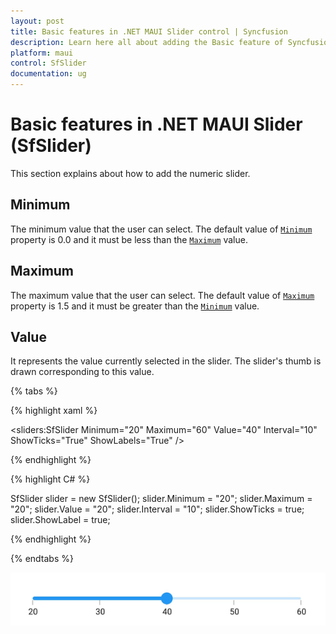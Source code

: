 ```yaml
---
layout: post
title: Basic features in .NET MAUI Slider control | Syncfusion
description: Learn here all about adding the Basic feature of Syncfusion .NET MAUI Slider (SfSlider) control and more.
platform: maui
control: SfSlider
documentation: ug
---
```


# Basic features  in .NET MAUI Slider (SfSlider)

This section explains about how to add the numeric slider.

## Minimum

The minimum value that the user can select. The default value of [`Minimum`](https://help.syncfusion.com/cr/maui/Syncfusion.Maui.Sliders.SfSlider.html#Syncfusion_Maui_Sliders_SfSlider_Minimum) property is 0.0 and it must be less than the [`Maximum`](https://help.syncfusion.com/cr/maui/Syncfusion.Maui.Sliders.SfSlider.html#Syncfusion_Maui_Sliders_SfSlider_Maximum) value.

## Maximum

The maximum value that the user can select. The default value of [`Maximum`](https://help.syncfusion.com/cr/maui/Syncfusion.Maui.Sliders.SfSlider.html#Syncfusion_Maui_Sliders_SfSlider_Minimum) property is 1.5 and it must be greater than the [`Minimum`](https://help.syncfusion.com/cr/maui/Syncfusion.Maui.Sliders.SfSlider.html#Syncfusion_Maui_Sliders_SfSlider_Maximum) value.

## Value

It represents the value currently selected in the slider. The slider's thumb is drawn corresponding to this value.

{% tabs %}

{% highlight xaml %}

<sliders:SfSlider Minimum="20"
                  Maximum="60"
                  Value="40"
                  Interval="10"
                  ShowTicks="True"
                  ShowLabels="True" />

{% endhighlight %}

{% highlight C# %}

SfSlider slider = new SfSlider();
slider.Minimum = "20";
slider.Maximum = "20";
slider.Value = "20";
slider.Interval = "10";
slider.ShowTicks = true;
slider.ShowLabel = true;

{% endhighlight %}

{% endtabs %}

![Slider numeric label](images/basic-features/numeric-labels.png)

